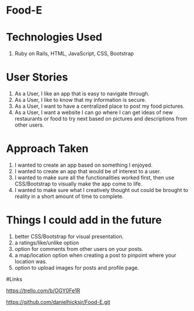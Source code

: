 # Food-E 

# Technologies Used

1. Ruby on Rails, HTML, JavaScript, CSS, Bootstrap

# User Stories

1. As a User, I like an app that is easy to navigate through. 
2. As a User, I like to know that my information is secure.
3. As a User, I want to have a centralized place to post my food pictures.
4. As a User, I want a website I can go where I can get ideas of new restaurants or food to try next based on pictures and descriptions from other users.   

 # Approach Taken

1. I wanted to create an app based on something I enjoyed.
2. I wanted to create an app that would be of interest to a user.  
3. I wanted to make sure all the functionalities worked first, then use CSS/Bootstrap to visually make the app come to life.
4. I wanted to make sure what I creatively thought out could be brought to reality in a short amount of time to complete.

 
# Things I could add in the future 

1. better CSS/Bootstrap for visual presentation.
2. a ratings/like/unlike option
3. option for comments from other users on your posts. 
4. a map/location option when creating a post to pinpoint where your location was.
5. option to upload images for posts and profile page.

#Links

<https://trello.com/b/OGY0Fe1R>

<https://github.com/danielhicksjr/Food-E.git>



